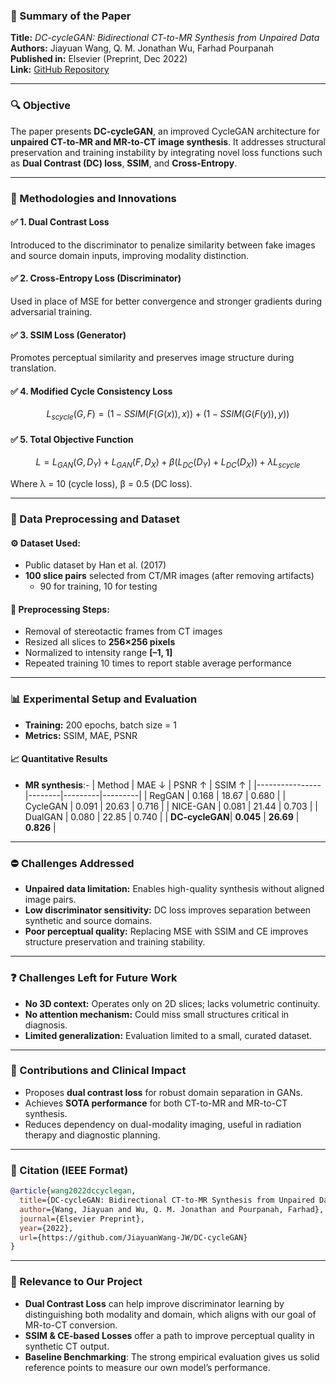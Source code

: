 
### 📄 Summary of the Paper

**Title:** _DC-cycleGAN: Bidirectional CT-to-MR Synthesis from Unpaired Data_  
**Authors:** Jiayuan Wang, Q. M. Jonathan Wu, Farhad Pourpanah  
**Published in:** Elsevier (Preprint, Dec 2022)  
**Link:** [GitHub Repository](https://github.com/JiayuanWang-JW/DC-cycleGAN)

---

### 🔍 Objective

The paper presents **DC-cycleGAN**, an improved CycleGAN architecture for **unpaired CT-to-MR and MR-to-CT image synthesis**. It addresses structural preservation and training instability by integrating novel loss functions such as **Dual Contrast (DC) loss**, **SSIM**, and **Cross-Entropy**.

---

### 🧠 Methodologies and Innovations

#### ✅ 1. Dual Contrast Loss
Introduced to the discriminator to penalize similarity between fake images and source domain inputs, improving modality distinction.

#### ✅ 2. Cross-Entropy Loss (Discriminator)
Used in place of MSE for better convergence and stronger gradients during adversarial training.

#### ✅ 3. SSIM Loss (Generator)
Promotes perceptual similarity and preserves image structure during translation.

#### ✅ 4. Modified Cycle Consistency Loss
```math
L_{scycle}(G, F) = (1 - SSIM(F(G(x)), x)) + (1 - SSIM(G(F(y)), y))
```

#### ✅ 5. Total Objective Function
```math
L = L_{GAN}(G, D_Y) + L_{GAN}(F, D_X) + β(L_{DC}(D_Y) + L_{DC}(D_X)) + λL_{scycle}
```
Where λ = 10 (cycle loss), β = 0.5 (DC loss).

---

### 🧪 Data Preprocessing and Dataset

#### ⚙️ Dataset Used:
- Public dataset by Han et al. (2017)
- **100 slice pairs** selected from CT/MR images (after removing artifacts)
  - 90 for training, 10 for testing

#### 🔄 Preprocessing Steps:
- Removal of stereotactic frames from CT images
- Resized all slices to **256×256 pixels**
- Normalized to intensity range **[–1, 1]**
- Repeated training 10 times to report stable average performance

---

### 📊 Experimental Setup and Evaluation

- **Training:** 200 epochs, batch size = 1
- **Metrics:** SSIM, MAE, PSNR

#### 📈 Quantitative Results
- **MR synthesis**:-
| Method         | MAE ↓  | PSNR ↑  | SSIM ↑  |
|----------------|--------|---------|---------|
| RegGAN         | 0.168  | 18.67   | 0.680   |
| CycleGAN       | 0.091  | 20.63   | 0.716   |
| NICE-GAN       | 0.081  | 21.44   | 0.703   |
| DualGAN        | 0.080  | 22.85   | 0.740   |
| **DC-cycleGAN**| **0.045** | **26.69** | **0.826** |

---

### ⛔ Challenges Addressed

- **Unpaired data limitation:** Enables high-quality synthesis without aligned image pairs.
- **Low discriminator sensitivity:** DC loss improves separation between synthetic and source domains.
- **Poor perceptual quality:** Replacing MSE with SSIM and CE improves structure preservation and training stability.

---

### ❓ Challenges Left for Future Work

- **No 3D context:** Operates only on 2D slices; lacks volumetric continuity.
- **No attention mechanism:** Could miss small structures critical in diagnosis.
- **Limited generalization:** Evaluation limited to a small, curated dataset.

---

### 🔬 Contributions and Clinical Impact

- Proposes **dual contrast loss** for robust domain separation in GANs.
- Achieves **SOTA performance** for both CT-to-MR and MR-to-CT synthesis.
- Reduces dependency on dual-modality imaging, useful in radiation therapy and diagnostic planning.

---

### 📃 Citation (IEEE Format)
```bibtex
@article{wang2022dccyclegan,
  title={DC-cycleGAN: Bidirectional CT-to-MR Synthesis from Unpaired Data},
  author={Wang, Jiayuan and Wu, Q. M. Jonathan and Pourpanah, Farhad},
  journal={Elsevier Preprint},
  year={2022},
  url={https://github.com/JiayuanWang-JW/DC-cycleGAN}
}
```

---

### 🔗 Relevance to Our Project

- **Dual Contrast Loss** can help improve discriminator learning by distinguishing both modality and domain, which aligns with our goal of MR-to-CT conversion.
- **SSIM & CE-based Losses** offer a path to improve perceptual quality in synthetic CT output.
- **Baseline Benchmarking**: The strong empirical evaluation gives us solid reference points to measure our own model’s performance.
